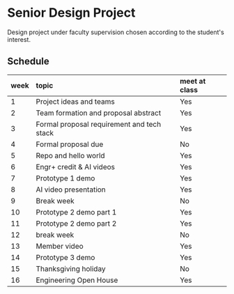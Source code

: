 # Senior Design Project

Design project under faculty supervision chosen according to the student's interest.

##  Schedule

|  week  | topic                                            | meet at class |
|:-------|:-------------------------------------------------|:--------------|
| 1 | Project ideas and teams | Yes |
| 2 | Team formation and proposal abstract | Yes |
| 3 | Formal proposal requirement and tech stack | Yes |
| 4 | Formal proposal due | No |
| 5 | Repo and hello world | Yes |
| 6 | Engr+ credit & AI videos | Yes |
| 7 | Prototype 1 demo | Yes |
| 8 | AI video presentation | Yes |
| 9 | Break week | No |
| 10 | Prototype 2 demo part 1 | Yes |
| 11 | Prototype 2 demo part 2 | Yes |
| 12 | break week | No |
| 13 | Member video | Yes |
| 14 | Prototype 3 demo | Yes |
| 15 | Thanksgiving holiday | No |
| 16 | Engineering Open House | Yes |